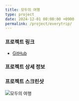 ```yaml
---
title: 모두의 여행
type: project
date: 2024-12-01 00:00:00 +0900
permalink: /project/everytrip/
---
```

### 프로젝트 링크
- [GitHub](https://github.com/username/project)

### 프로젝트 상세 정보

<!-- ![프로젝트 개요](/assets/img/project/everytrip/pr1_1.jpg)

![서비스 구현](/assets/img/project/everytrip/pr1_2.jpg)

![서비스 모니터링](/assets/img/project/everytrip/pr1_3.jpg) -->

### 프로젝트 스크린샷
![모두의 여행](/assets/img/projects/everytrip.gif) 